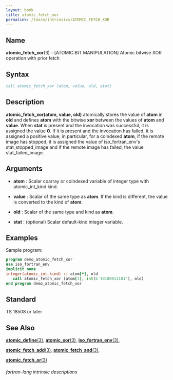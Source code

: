 ```yaml
---
layout: book
title: atomic_fetch_xor
permalink: /learn/intrinsics/ATOMIC_FETCH_XOR
---
```

## __Name__

__atomic\_fetch\_xor__(3) - \[ATOMIC:BIT MANIPULATION\] Atomic bitwise XOR operation with prior fetch


## __Syntax__
```fortran
call atomic_fetch_xor (atom, value, old, stat)
```
## __Description__

__atomic\_fetch\_xor(atom, value, old)__ atomically stores the value of
__atom__ in __old__ and defines __atom__ with the bitwise __xor__ between the values of
__atom__ and __value__. When __stat__ is present and the invocation was successful,
it is assigned the value __0__. If it is present and the invocation has
failed, it is assigned a positive value; in particular, for a coindexed
__atom__, if the remote image has stopped, it is assigned the value of
iso\_fortran\_env's stat\_stopped\_image and if the remote image has
failed, the value stat\_failed\_image.

## __Arguments__

  - __atom__
    : Scalar coarray or coindexed variable of integer type with
    atomic\_int\_kind kind.

  - __value__
    : Scalar of the same type as __atom__. If the kind is different, the value
    is converted to the kind of __atom__.

  - __old__
    : Scalar of the same type and kind as __atom__.

  - __stat__
    : (optional) Scalar default-kind integer variable.

## __Examples__

Sample program:

```fortran
program demo_atomic_fetch_xor
use iso_fortran_env
implicit none
integer(atomic_int_kind) :: atom[*], old
   call atomic_fetch_xor (atom[1], int(b'10100011101'), old)
end program demo_atomic_fetch_xor
```

## __Standard__

TS 18508 or later

## __See Also__

[__atomic\_define__(3)](ATOMIC_DEFINE),
[__atomic\_xor__(3)](ATOMIC_XOR),
[__iso\_fortran\_env__(3)](),

[__atomic\_fetch\_add__(3)](ATOMIC_FETCH_ADD),
[__atomic\_fetch\_and__(3)](ATOMIC_FETCH_AND),

[__atomic\_fetch\_or__(3)](ATOMIC_FETCH_OR)

###### fortran-lang intrinsic descriptions
